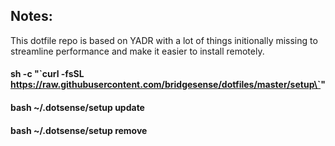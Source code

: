 Notes:
---
This dotfile repo is based on YADR with a lot of things initionally missing to streamline
performance and make it easier to install remotely.  

#### sh -c "\`curl -fsSL https://raw.githubusercontent.com/bridgesense/dotfiles/master/setup\`"

#### bash ~/.dotsense/setup update

#### bash ~/.dotsense/setup remove 
  
